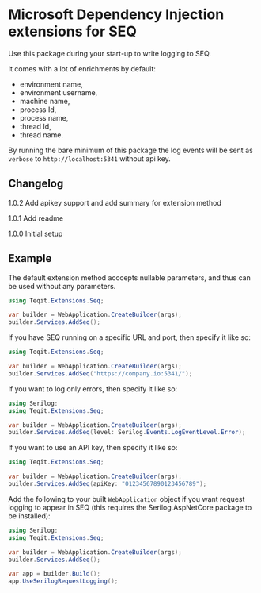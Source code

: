 # Microsoft Dependency Injection extensions for SEQ

Use this package during your start-up to write logging to SEQ.

It comes with a lot of enrichments by default:

- environment name,
- environment username,
- machine name,
- process Id,
- process name,
- thread Id,
- thread name.

By running the bare minimum of this package the log events will be sent as `verbose` to `http://localhost:5341` without api key.

## Changelog

1.0.2 Add apikey support and add summary for extension method

1.0.1 Add readme

1.0.0 Initial setup

## Example

The default extension method acccepts nullable parameters, and thus can be used without any parameters.

```c#
using Teqit.Extensions.Seq;

var builder = WebApplication.CreateBuilder(args);
builder.Services.AddSeq();
```

If you have SEQ running on a specific URL and port, then specify it like so:

```c#
using Teqit.Extensions.Seq;

var builder = WebApplication.CreateBuilder(args);
builder.Services.AddSeq("https://company.io:5341/");
```

If you want to log only errors, then specify it like so:

```c#
using Serilog;
using Teqit.Extensions.Seq;

var builder = WebApplication.CreateBuilder(args);
builder.Services.AddSeq(level: Serilog.Events.LogEventLevel.Error);
```

If you want to use an API key, then specify it like so:

```c#
using Teqit.Extensions.Seq;

var builder = WebApplication.CreateBuilder(args);
builder.Services.AddSeq(apiKey: "01234567890123456789");
```

Add the following to your built `WebApplication` object if you want request logging to appear in SEQ (this requires the Serilog.AspNetCore package to be installed):

```c#
using Serilog;
using Teqit.Extensions.Seq;

var builder = WebApplication.CreateBuilder(args);
builder.Services.AddSeq();

var app = builder.Build();
app.UseSerilogRequestLogging();
```
